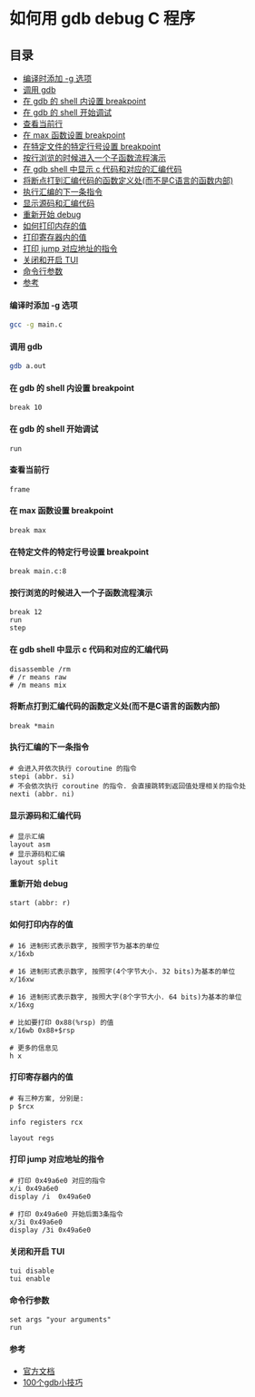 # 如何用  gdb debug C 程序

## 目录

<!-- vim-markdown-toc GFM -->

* [编译时添加 -g 选项](#编译时添加--g-选项)
* [调用 gdb](#调用-gdb)
* [在 gdb 的 shell 内设置 breakpoint](#在-gdb-的-shell-内设置-breakpoint)
* [在 gdb 的 shell 开始调试](#在-gdb-的-shell-开始调试)
* [查看当前行](#查看当前行)
* [在 max 函数设置 breakpoint](#在-max-函数设置-breakpoint)
* [在特定文件的特定行号设置 breakpoint](#在特定文件的特定行号设置-breakpoint)
* [按行浏览的时候进入一个子函数流程演示](#按行浏览的时候进入一个子函数流程演示)
* [在 gdb shell 中显示 c 代码和对应的汇编代码](#在-gdb-shell-中显示-c-代码和对应的汇编代码)
* [将断点打到汇编代码的函数定义处(而不是C语言的函数内部)](#将断点打到汇编代码的函数定义处而不是c语言的函数内部)
* [执行汇编的下一条指令](#执行汇编的下一条指令)
* [显示源码和汇编代码](#显示源码和汇编代码)
* [重新开始 debug](#重新开始-debug)
* [如何打印内存的值](#如何打印内存的值)
* [打印寄存器内的值](#打印寄存器内的值)
* [打印 jump 对应地址的指令](#打印-jump-对应地址的指令)
* [关闭和开启 TUI](#关闭和开启-tui)
* [命令行参数](#命令行参数)
* [参考](#参考)

<!-- vim-markdown-toc -->

#### 编译时添加 -g 选项

```bash
gcc -g main.c
```

#### 调用 gdb

```bash
gdb a.out
```

#### 在 gdb 的 shell 内设置 breakpoint

```gdb
break 10
```

#### 在 gdb 的 shell 开始调试

```gdb
run
```

#### 查看当前行

```gdb
frame
```

#### 在 max 函数设置 breakpoint

```gdb
break max
```

#### 在特定文件的特定行号设置 breakpoint

```gdb
break main.c:8
```

#### 按行浏览的时候进入一个子函数流程演示

```gdb
break 12
run
step
```

#### 在 gdb shell 中显示 c 代码和对应的汇编代码

```gdb
disassemble /rm
# /r means raw
# /m means mix
```

#### 将断点打到汇编代码的函数定义处(而不是C语言的函数内部)

```gdb
break *main
```

#### 执行汇编的下一条指令
```gdb
# 会进入并依次执行 coroutine 的指令
stepi (abbr. si)
# 不会依次执行 coroutine 的指令. 会直接跳转到返回值处理相关的指令处
nexti (abbr. ni)
```

#### 显示源码和汇编代码

```gdb
# 显示汇编
layout asm
# 显示源码和汇编
layout split
```

#### 重新开始 debug

```gdb
start (abbr: r)
```

#### 如何打印内存的值

```gdb
# 16 进制形式表示数字, 按照字节为基本的单位
x/16xb

# 16 进制形式表示数字, 按照字(4个字节大小. 32 bits)为基本的单位
x/16xw

# 16 进制形式表示数字, 按照大字(8个字节大小. 64 bits)为基本的单位
x/16xg

# 比如要打印 0x88(%rsp) 的值
x/16wb 0x88+$rsp

# 更多的信息见
h x
```

#### 打印寄存器内的值

```gdb
# 有三种方案, 分别是:
p $rcx

info registers rcx

layout regs
```

#### 打印 jump 对应地址的指令

```gdb
# 打印 0x49a6e0 对应的指令
x/i 0x49a6e0
display /i  0x49a6e0

# 打印 0x49a6e0 开始后面3条指令
x/3i 0x49a6e0
display /3i 0x49a6e0
```

#### 关闭和开启 TUI

```gdb
tui disable
tui enable
```

#### 命令行参数

```gdb
set args "your arguments"
run
```

#### 参考
- [官方文档](https://sourceware.org/gdb/current/onlinedocs/gdb/)
- [100个gdb小技巧](https://github.com/hellogcc/100-gdb-tips/blob/master/src/index.md)
